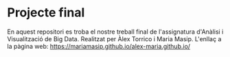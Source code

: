 # Projecte final
En aquest repositori es troba el nostre treball final de l'assignatura d'Anàlisi i Visualització de Big Data. Realitzat per Àlex Torrico i Maria Masip. 
L'enllaç a la pàgina web: https://mariamasip.github.io/alex-maria.github.io/
